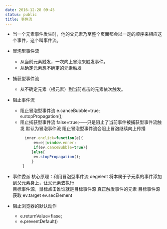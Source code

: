 ```yaml
---
date: 2016-12-28 09:45
status: public
title: 事件流
---
```


* 当一个元素事件发生时，他的父元素乃至整个页面都会以一定的顺序来相应这个事件，这个叫事件流。
* 冒泡型事件流
    * 从当前元素触发，一次向上冒泡来触发事件。
    * 从确定元素想不确定的元素触发
* 捕获型事件流
    * 从不确定元素（根元素）到当前点击的元素依次触发。
* 阻止事件流
    * 阻止冒泡型事件流
        e.canceBubble=true;  
        e.stopPropagation();
    * 阻止捕获型事件流
        false=true;----只是阻止了当前事件被捕获型事件流触发
        默认为冒泡事件流
        阻止冒泡型事件流会阻止冒泡继续向上传播
      ``` javascript
        inner.onclick=function(e){
            ev=e||window.enner;
            if(ev.canceBubble=true){
           }else{
            ev.stopPropagation();
           }
       }


* 事件委派    核心原理：利用冒泡型事件流
degelent
将本属于子元素的事件添加到父元素身上，让父元素去执行      
目标事件源，鼠标点击谁谁就是目标事件源   真正触发事件的元素
目标事件源获取
ev.target       ev.secElement

* 阻止浏览器的默认动作
    * e.returnValue=flase;
    * e.preventDefault()


